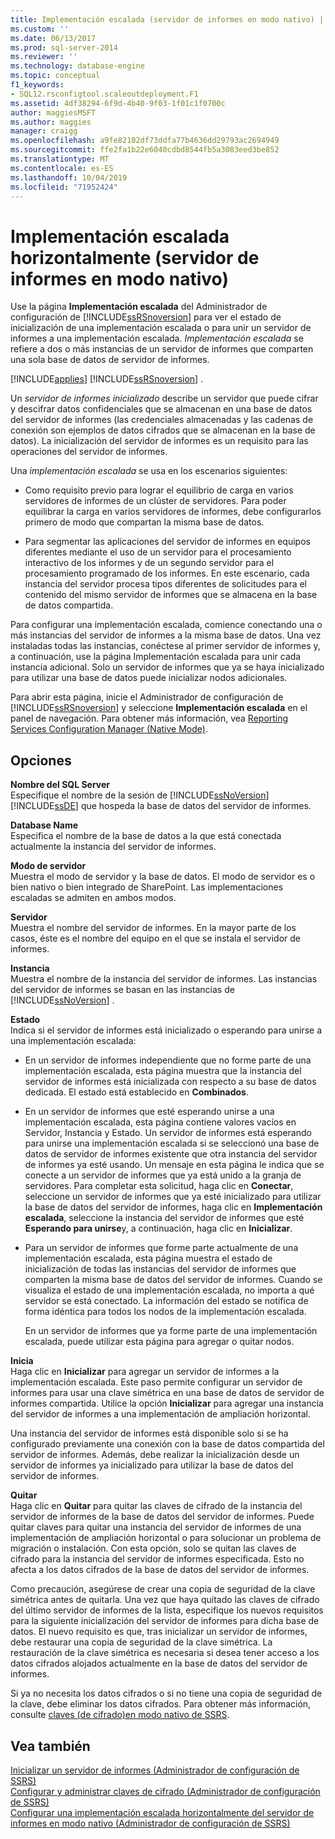 ```yaml
---
title: Implementación escalada (servidor de informes en modo nativo) | Microsoft Docs
ms.custom: ''
ms.date: 06/13/2017
ms.prod: sql-server-2014
ms.reviewer: ''
ms.technology: database-engine
ms.topic: conceptual
f1_keywords:
- SQL12.rsconfigtool.scaleoutdeployment.F1
ms.assetid: 4df38294-6f9d-4b40-9f03-1f01c1f0700c
author: maggiesMSFT
ms.author: maggies
manager: craigg
ms.openlocfilehash: a9fe82102df73ddfa77b4636dd29793ac2694949
ms.sourcegitcommit: ffe2fa1b22e6040cdbd8544fb5a3083eed3be852
ms.translationtype: MT
ms.contentlocale: es-ES
ms.lasthandoff: 10/04/2019
ms.locfileid: "71952424"
---
```

# <a name="scale-out-deployment-native-mode-report-server"></a>Implementación escalada horizontalmente (servidor de informes en modo nativo)
  Use la página **Implementación escalada** del Administrador de configuración de [!INCLUDE[ssRSnoversion](../../includes/ssrsnoversion-md.md)] para ver el estado de inicialización de una implementación escalada o para unir un servidor de informes a una implementación escalada. *Implementación escalada* se refiere a dos o más instancias de un servidor de informes que comparten una sola base de datos de servidor de informes.  
  
 [!INCLUDE[applies](../../includes/applies-md.md)] [!INCLUDE[ssRSnoversion](../../includes/ssrsnoversion-md.md)] .  
  
 Un *servidor de informes inicializado* describe un servidor que puede cifrar y descifrar datos confidenciales que se almacenan en una base de datos del servidor de informes (las credenciales almacenadas y las cadenas de conexión son ejemplos de datos cifrados que se almacenan en la base de datos). La inicialización del servidor de informes es un requisito para las operaciones del servidor de informes.  
  
 Una *implementación escalada* se usa en los escenarios siguientes:  
  
-   Como requisito previo para lograr el equilibrio de carga en varios servidores de informes de un clúster de servidores. Para poder equilibrar la carga en varios servidores de informes, debe configurarlos primero de modo que compartan la misma base de datos.  
  
-   Para segmentar las aplicaciones del servidor de informes en equipos diferentes mediante el uso de un servidor para el procesamiento interactivo de los informes y de un segundo servidor para el procesamiento programado de los informes. En este escenario, cada instancia del servidor procesa tipos diferentes de solicitudes para el contenido del mismo servidor de informes que se almacena en la base de datos compartida.  
  
 Para configurar una implementación escalada, comience conectando una o más instancias del servidor de informes a la misma base de datos. Una vez instaladas todas las instancias, conéctese al primer servidor de informes y, a continuación, use la página Implementación escalada para unir cada instancia adicional. Solo un servidor de informes que ya se haya inicializado para utilizar una base de datos puede inicializar nodos adicionales.  
  
 Para abrir esta página, inicie el Administrador de configuración de [!INCLUDE[ssRSnoversion](../../includes/ssrsnoversion-md.md)] y seleccione **Implementación escalada** en el panel de navegación. Para obtener más información, vea [Reporting Services Configuration Manager &#40;Native Mode&#41;](../../../2014/sql-server/install/reporting-services-configuration-manager-native-mode.md).  
  
## <a name="options"></a>Opciones  
 **Nombre del SQL Server**  
 Especifique el nombre de la sesión de [!INCLUDE[ssNoVersion](../../includes/ssnoversion-md.md)] [!INCLUDE[ssDE](../../includes/ssde-md.md)] que hospeda la base de datos del servidor de informes.  
  
 **Database Name**  
 Especifica el nombre de la base de datos a la que está conectada actualmente la instancia del servidor de informes.  
  
 **Modo de servidor**  
 Muestra el modo de servidor y la base de datos. El modo de servidor es o bien nativo o bien integrado de SharePoint. Las implementaciones escaladas se admiten en ambos modos.  
  
 **Servidor**  
 Muestra el nombre del servidor de informes. En la mayor parte de los casos, éste es el nombre del equipo en el que se instala el servidor de informes.  
  
 **Instancia**  
 Muestra el nombre de la instancia del servidor de informes. Las instancias del servidor de informes se basan en las instancias de [!INCLUDE[ssNoVersion](../../includes/ssnoversion-md.md)] .  
  
 **Estado**  
 Indica si el servidor de informes está inicializado o esperando para unirse a una implementación escalada:  
  
-   En un servidor de informes independiente que no forme parte de una implementación escalada, esta página muestra que la instancia del servidor de informes está inicializada con respecto a su base de datos dedicada. El estado está establecido en **Combinados**.  
  
-   En un servidor de informes que esté esperando unirse a una implementación escalada, esta página contiene valores vacíos en Servidor, Instancia y Estado. Un servidor de informes está esperando para unirse una implementación escalada si se seleccionó una base de datos de servidor de informes existente que otra instancia del servidor de informes ya esté usando. Un mensaje en esta página le indica que se conecte a un servidor de informes que ya está unido a la granja de servidores. Para completar esta solicitud, haga clic en **Conectar**, seleccione un servidor de informes que ya esté inicializado para utilizar la base de datos del servidor de informes, haga clic en **Implementación escalada**, seleccione la instancia del servidor de informes que esté **Esperando para unirse**y, a continuación, haga clic en **Inicializar**.  
  
-   Para un servidor de informes que forme parte actualmente de una implementación escalada, esta página muestra el estado de inicialización de todas las instancias del servidor de informes que comparten la misma base de datos del servidor de informes. Cuando se visualiza el estado de una implementación escalada, no importa a qué servidor se está conectado. La información del estado se notifica de forma idéntica para todos los nodos de la implementación escalada.  
  
     En un servidor de informes que ya forme parte de una implementación escalada, puede utilizar esta página para agregar o quitar nodos.  
  
 **Inicia**  
 Haga clic en **Inicializar** para agregar un servidor de informes a la implementación escalada. Este paso permite configurar un servidor de informes para usar una clave simétrica en una base de datos de servidor de informes compartida. Utilice la opción **Inicializar** para agregar una instancia del servidor de informes a una implementación de ampliación horizontal.  
  
 Una instancia del servidor de informes está disponible solo si se ha configurado previamente una conexión con la base de datos compartida del servidor de informes. Además, debe realizar la inicialización desde un servidor de informes ya inicializado para utilizar la base de datos del servidor de informes.  
  
 **Quitar**  
 Haga clic en **Quitar** para quitar las claves de cifrado de la instancia del servidor de informes de la base de datos del servidor de informes. Puede quitar claves para quitar una instancia del servidor de informes de una implementación de ampliación horizontal o para solucionar un problema de migración o instalación. Con esta opción, solo se quitan las claves de cifrado para la instancia del servidor de informes especificada. Esto no afecta a los datos cifrados de la base de datos del servidor de informes.  
  
 Como precaución, asegúrese de crear una copia de seguridad de la clave simétrica antes de quitarla. Una vez que haya quitado las claves de cifrado del último servidor de informes de la lista, especifique los nuevos requisitos para la siguiente inicialización del servidor de informes para dicha base de datos. El nuevo requisito es que, tras inicializar un servidor de informes, debe restaurar una copia de seguridad de la clave simétrica. La restauración de la clave simétrica es necesaria si desea tener acceso a los datos cifrados alojados actualmente en la base de datos del servidor de informes.  
  
 Si ya no necesita los datos cifrados o si no tiene una copia de seguridad de la clave, debe eliminar los datos cifrados. Para obtener más información, consulte [claves &#40;de cifrado&#41;en modo nativo de SSRS](../../../2014/sql-server/install/encryption-keys-ssrs-native-mode.md).  
  
## <a name="see-also"></a>Vea también  
 [Inicializar un servidor de informes &#40;Administrador de configuración de SSRS&#41;](../../reporting-services/install-windows/ssrs-encryption-keys-initialize-a-report-server.md)   
 [Configurar y administrar claves de cifrado &#40;Administrador de configuración de SSRS&#41;](../../reporting-services/install-windows/ssrs-encryption-keys-manage-encryption-keys.md)   
 [Configurar una implementación escalada horizontalmente del servidor de informes en modo nativo &#40;Administrador de configuración de SSRS&#41;](../../reporting-services/install-windows/configure-a-native-mode-report-server-scale-out-deployment.md)  
  
  
